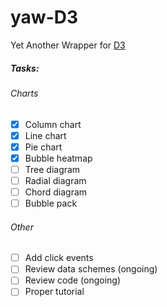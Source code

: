 # yaw-D3
Yet Another Wrapper for [D3](https://d3js.org)

##### Tasks:
###### Charts
- [x] Column chart
- [x] Line chart
- [x] Pie chart
- [x] Bubble heatmap
- [ ] Tree diagram
- [ ] Radial diagram
- [ ] Chord diagram
- [ ] Bubble pack
###### Other
- [ ] Add click events
- [ ] Review data schemes (ongoing)
- [ ] Review code (ongoing)
- [ ] Proper tutorial
